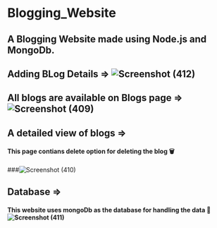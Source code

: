 # Blogging_Website

## A Blogging Website made using Node.js and MongoDb.

## Adding BLog Details => ![Screenshot (412)](https://github.com/Saransh1650/Blogging_Website/assets/91770163/dd34f74b-2407-419a-baf7-d4ec1cf9a3a7)



## All blogs are available on Blogs page => ![Screenshot (409)](https://github.com/Saransh1650/Blogging_Website/assets/91770163/6c4b9ef1-90f7-40c3-a8e1-6072fb44f20d)

## A detailed view of blogs => 
#### This page contians delete option for deleting the blog 🗑️
###![Screenshot (410)](https://github.com/Saransh1650/Blogging_Website/assets/91770163/2d0140ca-2835-473b-91c1-d99e0be3be6e)


## Database => 
#### This website uses mongoDb as the database for handling the data 📃![Screenshot (411)](https://github.com/Saransh1650/Blogging_Website/assets/91770163/c029efa8-f53f-47a4-87e4-0ba454c808df)

